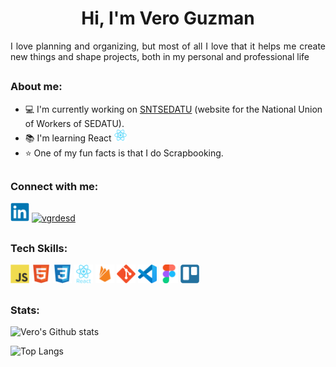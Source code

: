 <h1 align="center"> Hi, I'm Vero Guzman </h1> 

<p align="justify">I love planning and organizing, but most of all I love that it helps me create new things and shape projects, both in my personal and professional life</p>
<h2></h2>

<h3>About me: </h3>

* 💻 I'm currently working on <a href="(http://sntsedatu.org/)"> SNTSEDATU<a/> (website for the National Union of Workers of SEDATU).
* 📚 I'm learning React <img src="https://github.com/devicons/devicon/blob/master/icons/react/react-original.svg" alt="react" width="20" height="20"/>
* ⭐ One of my fun facts is that I do Scrapbooking.
<h2></h2>

<h3>Connect with me:</h3>
<a href="https://www.linkedin.com/in/veroguzrob/"><img src="https://github.com/devicons/devicon/blob/master/icons/linkedin/linkedin-original.svg" alt="javascript" width="30" height="30"/></a> 
<a href="mailto:vgrdesd@gmail.com" target="blank"><img src="https://upload.wikimedia.org/wikipedia/commons/thumb/7/7e/Gmail_icon_%282020%29.svg/2560px-Gmail_icon_%282020%29.svg.png" alt="vgrdesd" height="30" width="30" /></a>
<h2></h2>

<h3>Tech Skills:</h3>
 
<img src="https://github.com/devicons/devicon/blob/master/icons/javascript/javascript-original.svg" alt="javascript" width="30" height="30"/> <img src="https://github.com/devicons/devicon/blob/master/icons/html5/html5-original.svg" alt="html5" width="30" height="30"/> <img src="https://raw.githubusercontent.com/devicons/devicon/master/icons/css3/css3-original.svg" alt="css3" width="30" height="30"/> <img src="https://github.com/devicons/devicon/blob/master/icons/react/react-original-wordmark.svg" alt="react" width="30" height="30"/> <img src="https://github.com/devicons/devicon/blob/master/icons/firebase/firebase-plain.svg" alt="firebase" width="30" height="30"/> <img src="https://github.com/devicons/devicon/blob/master/icons/git/git-original.svg" alt="git" width="30" height="30"/> <img src="https://github.com/devicons/devicon/blob/master/icons/vscode/vscode-original.svg" alt="vscode" width="30" height="30"/> <img src="https://github.com/devicons/devicon/blob/master/icons/figma/figma-original.svg" alt="figma" width="30" height="30"/> <img src="https://github.com/devicons/devicon/blob/master/icons/trello/trello-plain.svg" alt="trello" width="30" height="30"/>
<h2></h2>
 
<h3>Stats:</h3>
 
![Vero's Github stats](https://github-readme-stats.vercel.app/api?username=veroguzrob&count_private=true&show_icons=true&theme=radical)

![Top Langs](https://github-readme-stats.vercel.app/api/top-langs/?username=veroguzrob&hide=css$layout=compact)
